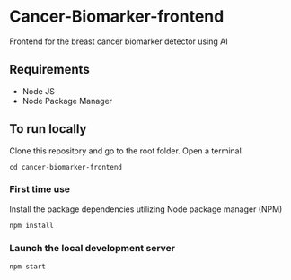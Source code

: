 # Cancer-Biomarker-frontend
Frontend for the breast cancer biomarker detector using AI

## Requirements

* Node JS
* Node Package Manager

## To run locally  
Clone this repository and go to the root folder. Open a terminal

```
cd cancer-biomarker-frontend
```
### First time use
Install the package dependencies utilizing Node package manager (NPM)  
```
npm install
```

### Launch the local development server

```
npm start
```

